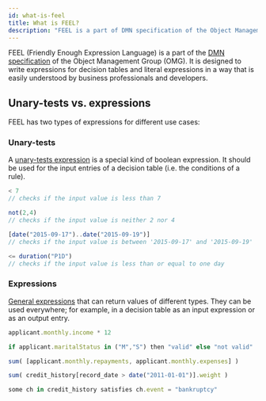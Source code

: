 ```yaml
---
id: what-is-feel
title: What is FEEL?
description: "FEEL is a part of DMN specification of the Object Management Group."
---
```


FEEL (Friendly Enough Expression Language) is a part of
the [DMN specification](http://www.omg.org/spec/DMN/) of the Object Management Group (OMG). It is designed to write expressions for decision tables and literal expressions in a way that is easily understood by business professionals and developers.

## Unary-tests vs. expressions

FEEL has two types of expressions for different use cases:

### Unary-tests

A [unary-tests expression](./language-guide/feel-unary-tests.md) is a special kind of boolean expression. It should be used for the input
entries of a decision table (i.e. the conditions of a rule).

```js
< 7                                                 
// checks if the input value is less than 7

not(2,4)                                            
// checks if the input value is neither 2 nor 4

[date("2015-09-17")..date("2015-09-19")]            
// checks if the input value is between '2015-09-17' and '2015-09-19'

<= duration("P1D")                                  
// checks if the input value is less than or equal to one day    
```

### Expressions

[General expressions](./language-guide/feel-expressions-introduction.md) that can return values of different types. They can be used everywhere; for
example, in a decision table as an input expression or as an output entry.

```js
applicant.monthly.income * 12                                           

if applicant.maritalStatus in ("M","S") then "valid" else "not valid"    

sum( [applicant.monthly.repayments, applicant.monthly.expenses] )        

sum( credit_history[record_date > date("2011-01-01")].weight )           

some ch in credit_history satisfies ch.event = "bankruptcy"      
```
